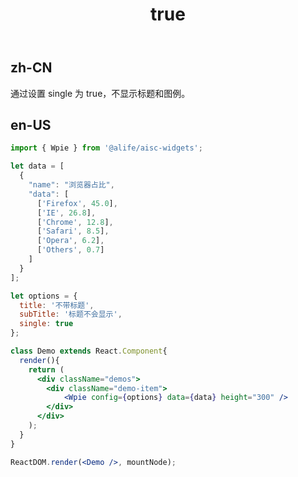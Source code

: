 ﻿---
order: 3
title:
  zh-CN: 无标题
  en-US: Single
---

## zh-CN

通过设置 single 为 true，不显示标题和图例。

## en-US


````jsx
import { Wpie } from '@alife/aisc-widgets';

let data = [
  {
    "name": "浏览器占比",
    "data": [
      ['Firefox', 45.0],
      ['IE', 26.8],
      ['Chrome', 12.8],
      ['Safari', 8.5],
      ['Opera', 6.2],
      ['Others', 0.7]
    ]
  }
];

let options = {
  title: '不带标题',
  subTitle: '标题不会显示',
  single: true
};

class Demo extends React.Component{
  render(){
    return (
      <div className="demos">
        <div className="demo-item">
            <Wpie config={options} data={data} height="300" />
        </div>
      </div>
    );
  }
}

ReactDOM.render(<Demo />, mountNode);
````
